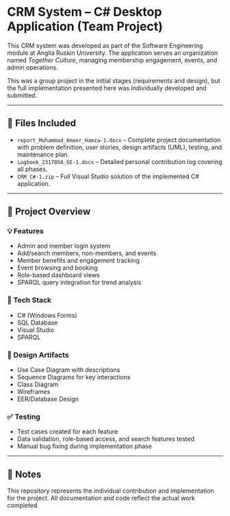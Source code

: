 # CRM System – C# Desktop Application (Team Project)

This CRM system was developed as part of the Software Engineering module at Anglia Ruskin University. The application serves an organization named *Together Culture*, managing membership engagement, events, and admin operations.

This was a group project in the initial stages (requirements and design), but the full implementation presented here was individually developed and submitted.

---

## 📁 Files Included

- `report_Muhammad_Ameer_Hamza-1.docx` – Complete project documentation with problem definition, user stories, design artifacts (UML), testing, and maintenance plan.
- `Logbook_2317058_SE-1.docx` – Detailed personal contribution log covering all phases.
- `CRM_C#-1.zip` – Full Visual Studio solution of the implemented C# application.

---

## 📌 Project Overview

### 💡 Features
- Admin and member login system
- Add/search members, non-members, and events
- Member benefits and engagement tracking
- Event browsing and booking
- Role-based dashboard views
- SPARQL query integration for trend analysis

### 🔧 Tech Stack
- C# (Windows Forms)
- SQL Database
- Visual Studio
- SPARQL

### 🧠 Design Artifacts
- Use Case Diagram with descriptions
- Sequence Diagrams for key interactions
- Class Diagram
- Wireframes
- EER/Database Design

### ✅ Testing
- Test cases created for each feature
- Data validation, role-based access, and search features tested
- Manual bug fixing during implementation phase

---

## 📌 Notes
This repository represents the individual contribution and implementation for the project. All documentation and code reflect the actual work completed.
